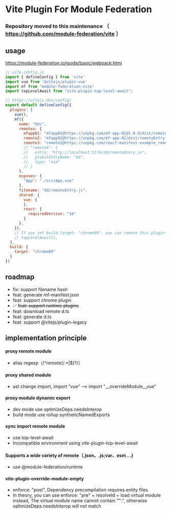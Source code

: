 # Vite Plugin For Module Federation

### Repository moved to this maintenance （ https://github.com/module-federation/vite ）

## usage
https://module-federation.io/guide/basic/webpack.html

``` js
// vite.config.js
import { defineConfig } from 'vite'
import vue from '@vitejs/plugin-vue'
import mf from "module-federation-vite"
import topLevelAwait from "vite-plugin-top-level-await";

// https://vitejs.dev/config/
export default defineConfig({
  plugins: [
    vue(),
    mf({
      name: "bbc",
      remotes: {
        mfapp01: "mfapp01@https://unpkg.com/mf-app-01@1.0.9/dist/remoteEntry.js",
        remote2: "mfapp02@https://unpkg.com/mf-app-02/dist/remoteEntry.js",
        remote3: "remote1@https://unpkg.com/react-manifest-example_remote1@1.0.6/dist/mf-manifest.json",
        // "remote4": {
        //   entry: "http://localhost:5174/dd/remoteEntry.js",
        //   globalEntryName: "bb",
        //   type: "esm"
        // }
      },
      exposes: {
        "App": "./src/App.vue"
      },
      filename: "dd/remoteEntry.js",
      shared: {
        vue: {
        },
        react: {
          requiredVersion: "18"
        }
      },
    }),
    // If you set build.target: "chrome89", you can remove this plugin
    // topLevelAwait(),
  ],
  build: {
    target: "chrome89"
  }
})
```

## roadmap
* fix: support filename hash
* feat: generate mf-manifest.json
* feat: support chrome plugin
* ✅ ~~feat: support runtime plugins~~
* feat: download remote d.ts
* feat: generate d.ts
* feat: support @vitejs/plugin-legacy

## implementation principle

#### proxy remote module
  * alias regexp（/^remote(\/.*|$)?/）
#### proxy shared module
  * ast change import, import "vue" --> import "__overrideModule__vue"
#### proxy module dynamic export
  * dev mode use optimizeDeps.needsInterop
  * build mode use rollup syntheticNamedExports
#### sync import remote module
  * use top-level-await
  * Incompatible environment using vite-plugin-top-level-await
#### Supports a wide variety of remote（.json、.js;var、esm ...)
  * use @module-federation/runtime
#### vite-plugin-override-module-empty
  * enforce: "post", Dependency precompilation requires entity files
  * In theory, you can use enforce: "pre" + resolveId + load virtual module instead, The virtual module name cannot contain "":", otherwise optimizeDeps.needsInterop will not match

